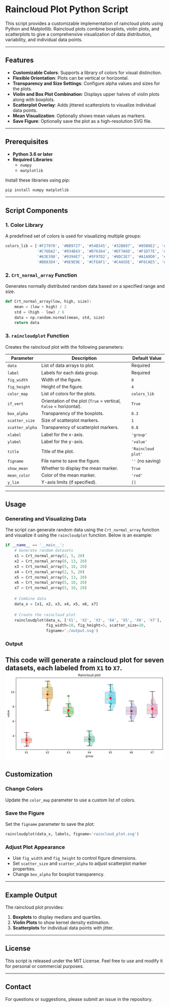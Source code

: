 # Raincloud Plot Python Script

This script provides a customizable implementation of raincloud plots using Python and Matplotlib. Raincloud plots combine boxplots, violin plots, and scatterplots to give a comprehensive visualization of data distribution, variability, and individual data points.

---

## Features

- **Customizable Colors**: Supports a library of colors for visual distinction.
- **Flexible Orientation**: Plots can be vertical or horizontal.
- **Transparency and Size Settings**: Configure alpha values and sizes for the plots.
- **Violin and Box Plot Combination**: Displays upper halves of violin plots along with boxplots.
- **Scatterplot Overlay**: Adds jittered scatterplots to visualize individual data points.
- **Mean Visualization**: Optionally shows mean values as markers.
- **Save Figure**: Optionally save the plot as a high-resolution SVG file.

---

## Prerequisites

- **Python 3.6 or later**
- **Required Libraries**:
  - `numpy`
  - `matplotlib`

Install these libraries using pip:

```bash
pip install numpy matplotlib
```

---

## Script Components

### 1. **Color Library**
A predefined set of colors is used for visualizing multiple groups:
```python
colors_lib = ['#F27970', '#BB9727', '#54B345', '#32B897', '#05B9E2', '#8983BF',
              '#C76DA2', '#934B43', '#D76364', '#EF7A6D', '#F1D77E', '#B1CE46',
              '#63E398', '#9394E7', '#5F97D2', '#9DC3E7', '#A1A9D0', '#F0988C',
              '#B883D4', '#9E9E9E', '#CFEAF1', '#C4A5DE', '#F6CAE5', '#96CCCB']
```

### 2. **`Crt_normal_array` Function**
Generates normally distributed random data based on a specified range and size.

```python
def Crt_normal_array(low, high, size):
    mean = (low + high) / 2
    std = (high - low) / 6
    data = np.random.normal(mean, std, size)
    return data
```

### 3. **`raincloudplot` Function**
Creates the raincloud plot with the following parameters:

| Parameter        | Description                                                   | Default Value           |
|------------------|---------------------------------------------------------------|-------------------------|
| `data`           | List of data arrays to plot.                                   | Required                |
| `label`          | Labels for each data group.                                   | Required                |
| `fig_width`      | Width of the figure.                                          | `8`                     |
| `fig_height`     | Height of the figure.                                         | `4`                     |
| `color_map`      | List of colors for the plots.                                 | `colors_lib`            |
| `if_vert`        | Orientation of the plot (`True` = vertical, `False` = horizontal). | `True`                  |
| `box_alpha`      | Transparency of the boxplots.                                 | `0.3`                   |
| `scatter_size`   | Size of scatterplot markers.                                  | `1`                     |
| `scatter_alpha`  | Transparency of scatterplot markers.                          | `0.8`                   |
| `xlabel`         | Label for the x-axis.                                         | `'group'`               |
| `ylabel`         | Label for the y-axis.                                         | `'value'`               |
| `title`          | Title of the plot.                                            | `'Raincloud plot'`      |
| `figname`        | File name to save the figure.                                 | `''` (no saving)        |
| `show_mean`      | Whether to display the mean marker.                           | `True`                  |
| `mean_color`     | Color of the mean marker.                                     | `'red'`                 |
| `y_lim`          | Y-axis limits (if specified).                                 | `[]`                    |

---

## Usage

### Generating and Visualizing Data

The script can generate random data using the `Crt_normal_array` function and visualize it using the `raincloudplot` function. Below is an example:

```python
if __name__ == '__main__':
    # Generate random datasets
    x1 = Crt_normal_array(2, 5, 20)
    x2 = Crt_normal_array(6, 13, 20)
    x3 = Crt_normal_array(5, 10, 20)
    x4 = Crt_normal_array(2, 5, 20)
    x5 = Crt_normal_array(6, 13, 20)
    x6 = Crt_normal_array(5, 10, 20)
    x7 = Crt_normal_array(5, 10, 20)

    # Combine data
    data_x = [x1, x2, x3, x4, x5, x6, x7]

    # Create the raincloud plot
    raincloudplot(data_x, ['X1', 'X2', 'X3', 'X4', 'X5', 'X6', 'X7'],
                  fig_width=10, fig_height=5, scatter_size=10,
                  figname='./output.svg')
```

### Output
This code will generate a raincloud plot for seven datasets, each labeled from `X1` to `X7`.
![](./output.svg)
---

## Customization

### Change Colors
Update the `color_map` parameter to use a custom list of colors.

### Save the Figure
Set the `figname` parameter to save the plot:

```python
raincloudplot(data_x, labels, figname='raincloud_plot.svg')
```

### Adjust Plot Appearance
- Use `fig_width` and `fig_height` to control figure dimensions.
- Set `scatter_size` and `scatter_alpha` to adjust scatterplot marker properties.
- Change `box_alpha` for boxplot transparency.

---

## Example Output
The raincloud plot provides:

1. **Boxplots** to display medians and quartiles.
2. **Violin Plots** to show kernel density estimation.
3. **Scatterplots** for individual data points with jitter.

---

## License
This script is released under the MIT License. Feel free to use and modify it for personal or commercial purposes.

---

## Contact
For questions or suggestions, please submit an issue in the repository.

